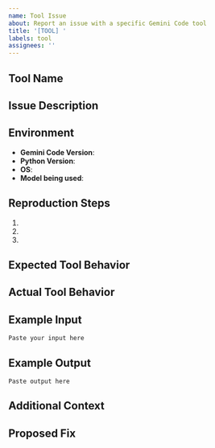 ```yaml
---
name: Tool Issue
about: Report an issue with a specific Gemini Code tool
title: '[TOOL] '
labels: tool
assignees: ''
---
```


## Tool Name
<!-- Which tool is having issues? (e.g., view, grep, edit, bash, etc.) -->

## Issue Description
<!-- A clear and concise description of the issue with the tool -->

## Environment
- **Gemini Code Version**: <!-- e.g., 0.1.69 -->
- **Python Version**: <!-- e.g., 3.8.10 -->
- **OS**: <!-- e.g., Ubuntu 22.04, macOS 13.1, Windows 11 -->
- **Model being used**: <!-- e.g., gemini-2.5-pro-exp-03-25 -->

## Reproduction Steps
<!-- Steps to reproduce the behavior -->
1. 
2. 
3. 

## Expected Tool Behavior
<!-- What you expected the tool to do -->

## Actual Tool Behavior
<!-- What the tool actually did, including any error messages or outputs -->

## Example Input
<!-- The exact input you provided to the tool -->
```
Paste your input here
```

## Example Output
<!-- The output you received -->
```
Paste output here
```

## Additional Context
<!-- Any other relevant information or screenshots -->

## Proposed Fix
<!-- Optional: If you have an idea of how to fix the issue -->
